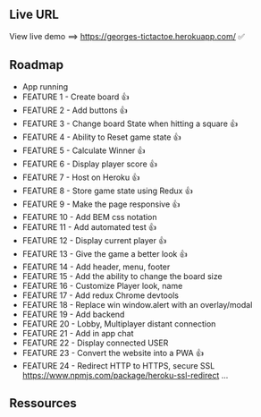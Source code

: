## Live URL

View live demo ==> https://georges-tictactoe.herokuapp.com/ ✅

## Roadmap

- App running
- FEATURE 1 - Create board 👍
- FEATURE 2 - Add buttons 👍
- FEATURE 3 - Change board State when hitting a square 👍
- FEATURE 4 - Ability to Reset game state 👍
- FEATURE 5 - Calculate Winner 👍
- FEATURE 6 - Display player score 👍
- FEATURE 7 - Host on Heroku 👍
- FEATURE 8 - Store game state using Redux 👍
- FEATURE 9 - Make the page responsive 👍
- FEATURE 10 - Add BEM css notation
- FEATURE 11 - Add automated test 👍
- FEATURE 12 - Display current player 👍
- FEATURE 13 - Give the game a better look 👍
- FEATURE 14 - Add header, menu, footer
- FEATURE 15 - Add the ability to change the board size
- FEATURE 16 - Customize Player look, name
- FEATURE 17 - Add redux Chrome devtools
- FEATURE 18 - Replace win window.alert with an overlay/modal
- FEATURE 19 - Add backend
- FEATURE 20 - Lobby, Multiplayer distant connection
- FEATURE 21 - Add in app chat
- FEATURE 22 - Display connected USER
- FEATURE 23 - Convert the website into a PWA 👍
- FEATURE 24 - Redirect HTTP to HTTPS, secure SSL https://www.npmjs.com/package/heroku-ssl-redirect
...

## Ressources
